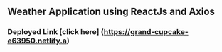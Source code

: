 ## Weather Application using ReactJs and Axios

### Deployed Link [click here] (https://grand-cupcake-e63950.netlify.a)
